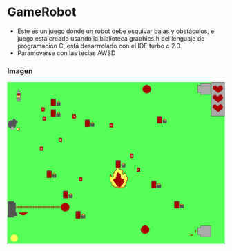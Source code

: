 # GameRobot
* Este es un juego donde un robot debe esquivar balas y obstáculos, el juego está creado usando la biblioteca graphics.h del lenguaje de programación C,
  está desarrrolado con el IDE turbo c 2.0.
* Paramoverse con las teclas AWSD

### Imagen 
![img](https://github.com/E-Fitoria/GameRobot/blob/main/img.png)


